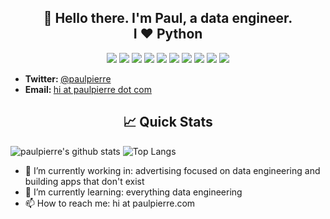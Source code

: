 <h2 align="center"> 👋 Hello there. I'm Paul, a data engineer.<br/> I ❤️ Python</h2> 

<p align="center">
  <img src="https://img.shields.io/badge/python%20-%2314354C.svg?&style=for-the-badge&logo=python&logoColor=white"/>
  <img src="https://img.shields.io/badge/flask%20-%333333.svg?&style=for-the-badge&logo=django&logoColor=white"/>
  <img src="https://img.shields.io/badge/vue.js%20-%4FC08D.svg?&style=for-the-badge&logo=vue.js&logoColor=white"/>
  <img src="http://img.shields.io/badge/kubernetes-326CE5.svg?&style=for-the-badge&logo=kubernetes&logoColor=white"/>
  <img src="https://img.shields.io/badge/docker-%232496ED.svg?&style=for-the-badge&logo=php&logoColor=white"/>
  <img src="https://img.shields.io/badge/apache airflow-%23007A88.svg?&style=for-the-badge&logo=apache-airflow&logoColor=white"/>
  <img src="https://img.shields.io/badge/javascript%20-%23323330.svg?&style=for-the-badge&logo=javascript&logoColor=%23F7DF1E"/>
  <img src="https://img.shields.io/badge/node.js%20-%2343853D.svg?&style=for-the-badge&logo=node.js&logoColor=white"/>
  <img src="https://img.shields.io/badge/google cloud%20-%234285F4.svg?&style=for-the-badge&logo=google-cloud&logoColor=white"/>
  <img src="https://img.shields.io/badge/paulpierre%20-%231DA1F2.svg?&style=for-the-badge&logo=Twitter&logoColor=white"/>
</p>

<ul>
  <li><b>Twitter: </b> <a href="https://twitter.com/paulpierre" target="_blank">@paulpierre</a></li>
  <li><b>Email: </b> <a href="#">hi at paulpierre dot com</a></li>
</ul>

<h2 align="center"> 📈 Quick Stats </h2> 

![paulpierre's github stats](https://github-readme-stats.vercel.app/api?username=paulpierre&show_icons=true)
![Top Langs](https://github-readme-stats.vercel.app/api/top-langs/?username=paulpierre&hide=css,html)
<!--
**paulpierre/paulpierre** is a ✨ _special_ ✨ repository because its `README.md` (this file) appears on your GitHub profile.
-->
- 🔭 I’m currently working in: advertising focused on data engineering and building apps that don't exist
- 🌱 I’m currently learning: everything data engineering
- 📫 How to reach me: hi at paulpierre.com


